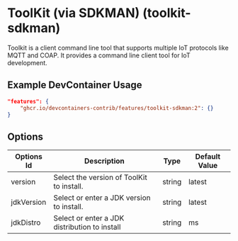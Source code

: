 
# ToolKit (via SDKMAN) (toolkit-sdkman)

Toolkit is a client command line tool that supports multiple IoT protocols like
MQTT and COAP. It provides a command line client tool for IoT development.

## Example DevContainer Usage

```json
"features": {
    "ghcr.io/devcontainers-contrib/features/toolkit-sdkman:2": {}
}
```

## Options

| Options Id | Description | Type | Default Value |
|-----|-----|-----|-----|
| version | Select the version of ToolKit to install. | string | latest |
| jdkVersion | Select or enter a JDK version to install. | string | latest |
| jdkDistro | Select or enter a JDK distribution to install | string | ms |


